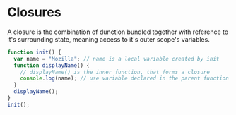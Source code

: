 # Closures
A closure is the combination of dunction bundled together with reference to it's surrounding state, meaning access to it's outer scope's variables.

```js
function init() {
  var name = "Mozilla"; // name is a local variable created by init
  function displayName() {
    // displayName() is the inner function, that forms a closure
    console.log(name); // use variable declared in the parent function
  }
  displayName();
}
init();
```